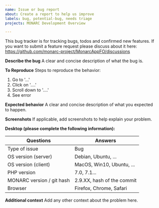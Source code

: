 ```yaml
---
name: Issue or bug report
about: Create a report to help us improve
labels: bug, potential-bug, needs triage
projects: MONARC Development Overview

---
```


This bug tracker is for tracking bugs, todos and confirmed new features.
If you want to submit a feature request please discuss about it here:
https://github.com/monarc-project/MonarcAppFO/discussions


**Describe the bug**
A clear and concise description of what the bug is.

**To Reproduce**
Steps to reproduce the behavior:
1. Go to '...'
2. Click on '....'
3. Scroll down to '....'
4. See error

**Expected behavior**
A clear and concise description of what you expected to happen.

**Screenshots**
If applicable, add screenshots to help explain your problem.

**Desktop (please complete the following information):**

| Questions                                | Answers
|-----------------------------------------|--------------------
| Type of issue                           | Bug
| OS version (server)                 | Debian, Ubuntu, ...
| OS version (client)                   | MacOS, Win10, Ubuntu, ...
| PHP version                             | 7.0, 7.1...
| MONARC version / git hash     | 2.9.XX, hash of the commit
| Browser                                    | Firefox, Chrome, Safari

**Additional context**
Add any other context about the problem here.
